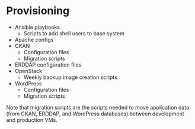 # Provisioning
* Ansible playbooks
  * Scripts to add shell users to base system
* Apache configs
* CKAN
  * Configuration files
  * Migration scripts
* ERDDAP configuration files
* OpenStack
  * Weekly backup image creation scripts
* WordPress
  * Configuration files
  * Migration scripts

Note that migration scripts are the scripts needed to move application data (from CKAN, ERDDAP, and WordPress databases) between development and production VMs.
